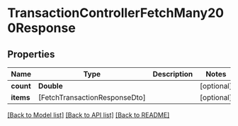 # TransactionControllerFetchMany200Response

## Properties
Name | Type | Description | Notes
------------ | ------------- | ------------- | -------------
**count** | **Double** |  | [optional] 
**items** | [FetchTransactionResponseDto] |  | [optional] 

[[Back to Model list]](../README.md#documentation-for-models) [[Back to API list]](../README.md#documentation-for-api-endpoints) [[Back to README]](../README.md)


